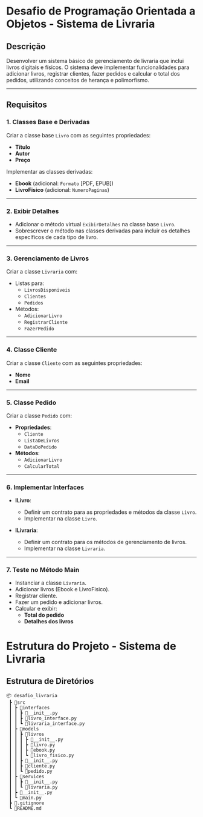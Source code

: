 # Desafio de Programação Orientada a Objetos - Sistema de Livraria

## Descrição
Desenvolver um sistema básico de gerenciamento de livraria que inclui livros digitais e físicos. O sistema deve implementar funcionalidades para adicionar livros, registrar clientes, fazer pedidos e calcular o total dos pedidos, utilizando conceitos de herança e polimorfismo.

---

## Requisitos

### 1. **Classes Base e Derivadas**

Criar a classe base `Livro` com as seguintes propriedades:
- **Título**
- **Autor**
- **Preço**

Implementar as classes derivadas:
- **Ebook** (adicional: `Formato` [PDF, EPUB])
- **LivroFisico** (adicional: `NumeroPaginas`)

---

### 2. **Exibir Detalhes**

- Adicionar o método virtual `ExibirDetalhes` na classe base `Livro`.
- Sobrescrever o método nas classes derivadas para incluir os detalhes específicos de cada tipo de livro.

---

### 3. **Gerenciamento de Livros**

Criar a classe `Livraria` com:
- Listas para:
  - `LivrosDisponiveis`
  - `Clientes`
  - `Pedidos`
- Métodos:
  - `AdicionarLivro`
  - `RegistrarCliente`
  - `FazerPedido`

---

### 4. **Classe Cliente**

Criar a classe `Cliente` com as seguintes propriedades:
- **Nome**
- **Email**

---

### 5. **Classe Pedido**

Criar a classe `Pedido` com:
- **Propriedades**:
  - `Cliente`
  - `ListaDeLivros`
  - `DataDoPedido`
- **Métodos**:
  - `AdicionarLivro`
  - `CalcularTotal`

---

### 6. **Implementar Interfaces**

- **ILivro**:
  - Definir um contrato para as propriedades e métodos da classe `Livro`.
  - Implementar na classe `Livro`.
  
- **ILivraria**:
  - Definir um contrato para os métodos de gerenciamento de livros.
  - Implementar na classe `Livraria`.

---

### 7. **Teste no Método Main**

- Instanciar a classe `Livraria`.
- Adicionar livros (Ebook e LivroFisico).
- Registrar cliente.
- Fazer um pedido e adicionar livros.
- Calcular e exibir:
  - **Total do pedido**
  - **Detalhes dos livros**


# Estrutura do Projeto - Sistema de Livraria

## Estrutura de Diretórios

```plaintext
📦 desafio_livraria
 ┣ 📂src
 ┃ ┣ 📂interfaces
 ┃ ┃ ┣ 📜__init__.py
 ┃ ┃ ┣ 📜livro_interface.py
 ┃ ┃ ┗ 📜livraria_interface.py
 ┃ ┣ 📂models
 ┃ ┃ ┣ 📂livros
 ┃ ┃ ┃ ┣ 📜__init__.py
 ┃ ┃ ┃ ┣ 📜livro.py
 ┃ ┃ ┃ ┣ 📜ebook.py
 ┃ ┃ ┃ ┗ 📜livro_fisico.py
 ┃ ┃ ┣ 📜__init__.py
 ┃ ┃ ┣ 📜cliente.py
 ┃ ┃ ┗ 📜pedido.py
 ┃ ┣ 📂services
 ┃ ┃ ┣ 📜__init__.py
 ┃ ┃ ┗ 📜livraria.py
 ┃ ┣ 📜__init__.py
 ┃ ┗ 📜main.py
 ┣ 📜.gitignore
 ┗ 📜README.md
